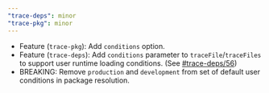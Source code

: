 ```yaml
---
"trace-deps": minor
"trace-pkg": minor
---
```


- Feature (`trace-pkg`): Add `conditions` option.
- Feature (`trace-deps`): Add `conditions` parameter to `traceFile`/`traceFiles` to support user runtime loading conditions. (See [#trace-deps/56](https://github.com/FormidableLabs/trace-deps/issues/56))
- BREAKING: Remove `production` and `development` from set of default user conditions in package resolution.
